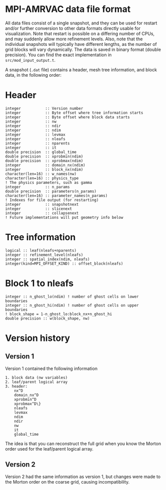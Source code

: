 # MPI-AMRVAC data file format

All data files consist of a single snapshot, and they can be used for restart
and/or further conversion to other data formats directly usable for
visualization. Note that restart is possible on a differing number of CPUs,
and may suddenly allow more refinement levels. Also, note that the individual
snapshots will typically have different lengths, as the number of grid blocks
will vary dynamically. The data is saved in binary format (double precision).
You can find the exact implementation in `src/mod_input_output.t`.

A snapshot (`.dat` file) contains a header, mesh tree information, and block
data, in the following order:

# Header

```{fortran}
integer           :: Version number
integer           :: Byte offset where tree information starts
integer           :: Byte offset where block data starts
integer           :: nw
integer           :: ndir
integer           :: ndim
integer           :: levmax
integer           :: nleafs
integer           :: nparents
integer           :: it
double precision  :: global_time
double precision  :: xprobmin(ndim)
double precision  :: xprobmax(ndim)
integer           :: domain_nx(ndim)
integer           :: block_nx(ndim)
character(len=16) :: w_names(nw)
character(len=16) :: physics_type
! The physics parameters, such as gamma
integer           :: n_params
double precision  :: parameters(n_params)
character(len=16) :: parameter_names(n_params)
! Indexes for file output (for restarting)
integer           :: snapshotnext
integer           :: slicenext
integer           :: collapsenext
! Future implementations will put geometry info below
```

# Tree information

```{fortran}
logical :: leaf(nleafs+nparents)
integer :: refinement_level(nleafs)
integer :: spatial_index(ndim, nleafs)
integer(kind=MPI_OFFSET_KIND) :: offset_block(nleafs)
```

# Block 1 to nleafs

```{fortran}
integer :: n_ghost_lo(ndim) ! number of ghost cells on lower boundaries
integer :: n_ghost_hi(ndim) ! number of ghost cells on upper boundaries
! block_shape = 1-n_ghost_lo:block_nx+n_ghost_hi
double precision :: w(block_shape, nw)
```

# Version history

## Version 1

Version 1 contained the following information

    1. block data (nw variables)
    2. leaf/parent logical array
    3. header:
        nx^D
        domain_nx^D
        xprobmin^D
        xprobmax^D\}
        nleafs
        levmax
        ndim
        ndir
        nw
        it
        global_time

The idea is that you can reconstruct the full grid when you know the Morton
order used for the leaf/parent logical array.

## Version 2

Version 2 had the same information as version 1, but changes were made to the
Morton order on the coarse grid, causing incompatibility.
